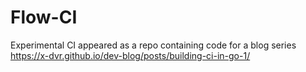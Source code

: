 # Flow-CI

Experimental CI appeared as a repo containing code for a blog series 
https://x-dvr.github.io/dev-blog/posts/building-ci-in-go-1/
